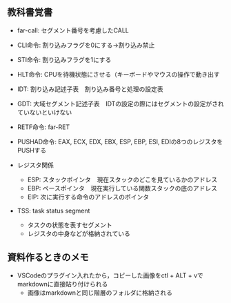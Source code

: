 ## 教科書覚書
- far-call: セグメント番号を考慮したCALL
- CLI命令: 割り込みフラグを0にする→割り込み禁止
- STI命令: 割り込みフラグを1にする
- HLT命令: CPUを待機状態にさせる（キーボードやマウスの操作で動き出す
- IDT: 割り込み記述子表　割り込み番号と処理の設定表
- GDT: 大域セグメント記述子表　IDTの設定の際にはセグメントの設定がされていないといけない
- RETF命令: far-RET
- PUSHAD命令: EAX, ECX, EDX, EBX, ESP, EBP, ESI, EDIの8つのレジスタをPUSHする

- レジスタ関係
    - ESP: スタックポインタ　現在スタックのどこを見ているかのアドレス
    - EBP: ペースポインタ　現在実行している関数スタックの底のアドレス
    - EIP: 次に実行する命令のアドレスのポインタ

- TSS: task status segment
    - タスクの状態を表すセグメント
    - レジスタの中身などが格納されている


## 資料作るときのメモ
- VSCodeのプラグイン入れたから，コピーした画像をctl + ALT + vでmarkdownに直接貼り付けられる
    - 画像はmarkdownと同じ階層のフォルダに格納される
    